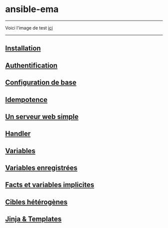 # ansible-ema

---

Voici l'image de test [ici](Tests/test-02-vagrant-up.png)

---

## [Installation](Solutions/Installation.md)

## [Authentification](Solutions/Authentification.md)

## [Configuration de base](Solutions/Configuration%20de%20base.md)

## [Idempotence](Solutions/Idempotence.md)

## [Un serveur web simple](Solutions/Un%20serveur%20web%20simple.md)

## [Handler](Solutions/Handler.md)

## [Variables](Solutions/Variables.md)

## [Variables enregistrées](Solutions/Variables%20enregistr%C3%A9es.md)

## [Facts et variables implicites](Solutions/Facts%20et%20variables%20implicites.md)

## [Cibles hétérogènes](Solutions/Cibles%20hétérogènes.md)

## [Jinja & Templates](Solutions/Jinja%20&%20Templates.md)

